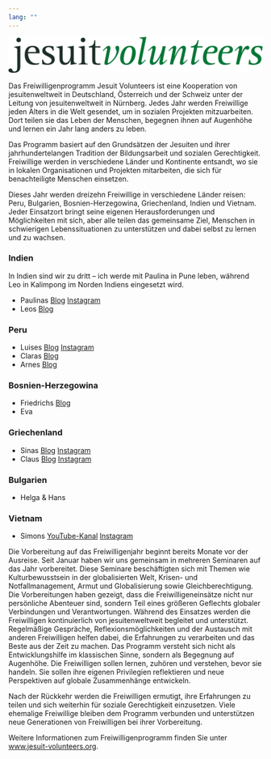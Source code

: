 ```yaml
---
lang: ""
---
```

![](../posts/_images/jvlogo.png)

Das Freiwilligenprogramm Jesuit Volunteers ist eine Kooperation von jesuitenweltweit in Deutschland, Österreich und der Schweiz unter der Leitung von jesuitenweltweit in Nürnberg. Jedes Jahr werden Freiwillige jeden Alters in die Welt gesendet, um in sozialen Projekten mitzuarbeiten. Dort teilen sie das Leben der Menschen, begegnen ihnen auf Augenhöhe und lernen ein Jahr lang anders zu leben.

Das Programm basiert auf den Grundsätzen der Jesuiten und ihrer jahrhundertelangen Tradition der Bildungsarbeit und sozialen Gerechtigkeit. Freiwillige werden in verschiedene Länder und Kontinente entsandt, wo sie in lokalen Organisationen und Projekten mitarbeiten, die sich für benachteiligte Menschen einsetzen.

Dieses Jahr werden dreizehn Freiwillige in verschiedene Länder reisen: Peru, Bulgarien, Bosnien-Herzegowina, Griechenland, Indien und Vietnam. Jeder Einsatzort bringt seine eigenen Herausforderungen und Möglichkeiten mit sich, aber alle teilen das gemeinsame Ziel, Menschen in schwierigen Lebenssituationen zu unterstützen und dabei selbst zu lernen und zu wachsen.

### Indien
In Indien sind wir zu dritt – ich werde mit Paulina in Pune leben, während Leo in Kalimpong im Norden Indiens eingesetzt wird.

- Paulinas [Blog](https://paulinainpune.wordpress.com/) [Instagram](https://www.instagram.com/sommernachtsbluetenregentraum/)
- Leos [Blog](http://leoinindien2526.wordpress.com)

### Peru

- Luises [Blog](https://luiseinperu.blogspot.com/) [Instagram](https://www.instagram.com/luiseinperu/)
- Claras [Blog](https://clarainpiura.my.canva.site/)
- Arnes [Blog](https://arnekretzschmar.wixsite.com/my-site-2)

### Bosnien-Herzegowina

- Friedrichs [Blog](https://friedrichinbosnien.wordpress.com/)
- Eva

### Griechenland

- Sinas [Blog](https://sinaathenblog.wordpress.com/) [Instagram](https://www.instagram.com/jv.in.athens/)
- Claus [Blog](https://clausinathen.wordpress.com/) [Instagram](https://www.instagram.com/jv.in.athens/)

### Bulgarien
- Helga & Hans

### Vietnam

- Simons [YouTube-Kanal](https://www.youtube.com/@xXLord_SonimenXx) [Instagram](https://www.instagram.com/xxlord_sonimenxx/)

Die Vorbereitung auf das Freiwilligenjahr beginnt bereits Monate vor der Ausreise. Seit Januar haben wir uns gemeinsam in mehreren Seminaren auf das Jahr vorbereitet. Diese Seminare beschäftigten sich mit Themen wie Kulturbewusstsein in der globalisierten Welt, Krisen- und Notfallmanagement, Armut und Globalisierung sowie Gleichberechtigung. Die Vorbereitungen haben gezeigt, dass die Freiwilligeneinsätze nicht nur persönliche Abenteuer sind, sondern Teil eines größeren Geflechts globaler Verbindungen und Verantwortungen.
Während des Einsatzes werden die Freiwilligen kontinuierlich von jesuitenweltweit begleitet und unterstützt. Regelmäßige Gespräche, Reflexionsmöglichkeiten und der Austausch mit anderen Freiwilligen helfen dabei, die Erfahrungen zu verarbeiten und das Beste aus der Zeit zu machen.
Das Programm versteht sich nicht als Entwicklungshilfe im klassischen Sinne, sondern als Begegnung auf Augenhöhe. Die Freiwilligen sollen lernen, zuhören und verstehen, bevor sie handeln. Sie sollen ihre eigenen Privilegien reflektieren und neue Perspektiven auf globale Zusammenhänge entwickeln.

Nach der Rückkehr werden die Freiwilligen ermutigt, ihre Erfahrungen zu teilen und sich weiterhin für soziale Gerechtigkeit einzusetzen. Viele ehemalige Freiwillige bleiben dem Programm verbunden und unterstützen neue Generationen von Freiwilligen bei ihrer Vorbereitung.

Weitere Informationen zum Freiwilligenprogramm finden Sie unter www.jesuit-volunteers.org.
